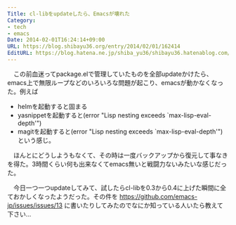 ```yaml
---
Title: cl-libをupdateしたら、Emacsが壊れた
Category:
- tech
- emacs
Date: 2014-02-01T16:24:14+09:00
URL: https://blog.shibayu36.org/entry/2014/02/01/162414
EditURL: https://blog.hatena.ne.jp/shiba_yu36/shibayu36.hatenablog.com/atom/entry/12921228815717645094
---
```


　この前血迷ってpackage.elで管理していたものを全部updateかけたら、emacs上で無限ループなどのいろいろな問題が起こり、emacsが動かなくなった。例えば
- helmを起動すると固まる
- yasnippetを起動すると(error "Lisp nesting exceeds `max-lisp-eval-depth'")
- magitを起動すると(error "Lisp nesting exceeds `max-lisp-eval-depth'")
という感じ。

　ほんとにどうしようもなくて、その時は一度バックアップから復元して事なきを得た。3時間くらい何も出来なくてemacs無いと戦闘力ないみたいな感じだった。

　今日一つ一つupdateしてみて、試したらcl-libを0.3から0.4に上げた瞬間に全ておかしくなったようだった。その件を https://github.com/emacs-jp/issues/issues/13 に書いたりしてみたのでなにか知っている人いたら教えて下さい...
